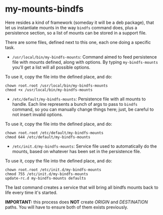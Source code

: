 my-mounts-bindfs
================

Here resides a kind of framework (someday it will be a deb package), that let us 
instantiate mounts in the way `bindfs` command does, plus a persistence section, 
so a list of mounts can be stored in a support file.

There are some files, defined next to this one, each one doing a specific task.

* `/usr/local/bin/my-bindfs-mounts`: Command aimed to feed persistence file with
mounts defined, along with options. By typing `my-bindfs-mounts` you'll get a list
will all possible options.

To use it, copy the file into the defined place, and do:
```
chown root.root /usr/local/bin/my-bindfs-mounts
chmod +x /usr/local/bin/my-bindfs-mounts
```

* `/etc/default/my-bindfs-mounts`: Persistence file with all mounts to handle. Each
line represents a bunch of args to pass to `bindfs` command, so you can manually
change things here; just, be careful to not insert invalid options.

To use it, copy the file into the defined place, and do:
```
chown root.root /etc/default/my-bindfs-mounts
chmod 644 /etc/default/my-bindfs-mounts
```

* `/etc/init.d/my-bindfs-mounts`: Service file used to automatically do the mounts,
based on whatever has been set in the persistence file.

To use it, copy the file into the defined place, and do:
```
chown root.root /etc/init.d/my-bindfs-mounts
chmod 755 /etc/init.d/my-bindfs-mounts
update-rc.d my-bindfs-mounts defaults
```

The last command creates a service that will bring all bindfs mounts back to life
every time it's started.

**IMPORTANT:** this process does **NOT** create *ORIGIN* and *DESTINATION* paths.
You will have to ensure both of them exists previously.
